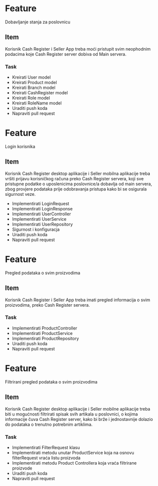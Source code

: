 # Feature
Dobavljanje stanja za poslovnicu
## Item
Korisnik Cash Register i Seller App treba moći pristupit svim neophodnim podacima koje Cash Register server dobiva od Main servera.
### Task
* Kreirati User model
* Kreirati Product model
* Kreirati Branch model
* Kreirati CashRegister model
* Kreirati Role model
* Kreirati RoleName model
* Uraditi push koda
* Napraviti pull request

# Feature
Login korisnika
## Item
Korisnik Cash Register desktop aplikacije i Seller mobilna aplikacije treba vršiti prijavu korisničkog računa preko Cash Register servera, koji sve pristupne podatke o uposlenicima poslovnice/a dobavlja od main servera, zbog provjere podataka prije odobravanja pristupa kako bi se osigurala sigurnost veze. 
* Implementirati LoginRequest
* Implementirati LoginResponse
* Implementirati UserController
* Implementirati UserService
* Implementirati UserRepository
* Sigurnost i konfiguracja
* Uraditi push koda
* Napraviti pull request

# Feature
Pregled podataka o svim proizvodima
## Item
Korisnik Cash Register i Seller App treba imati pregled informacija o svim proizvodima, preko Cash Register servera.
### Task
* Implementirati ProductController
* Implementirati ProductService
* Implementirati ProductRepository
* Uraditi push koda
* Napraviti pull request

# Feature
Filtrirani pregled podataka o svim proizvodima
## Item
Korisnik Cash Register desktop aplikacije i Seller mobilne aplikacije treba biti u mogućnosti filtrirati spisak svih artikala u poslovnici, o kojima informacije čuva Cash Register server, kako bi brže i jednostavnije dolazio do podataka o trenutno potrebnim artiklima. 
### Task
* Implementirati FilterRequest klasu
* Implementirati metodu unutar ProductService koja na osnovu filterRequest vraća listu proizvoda
* Implementirati metodu Product Controllera koja vraća filtrirane proizvode 
* Uraditi push koda
* Napraviti pull request
